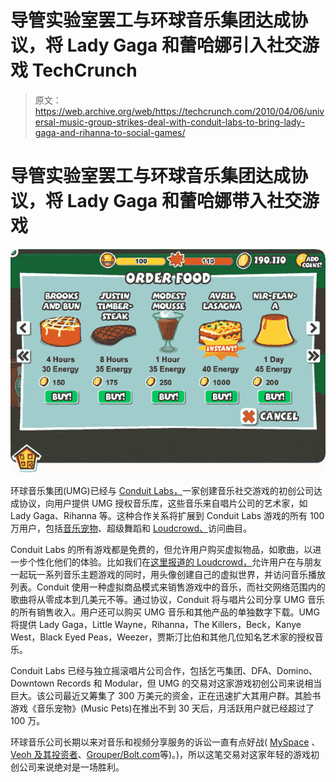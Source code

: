 # 导管实验室罢工与环球音乐集团达成协议，将 Lady Gaga 和蕾哈娜引入社交游戏 TechCrunch

> 原文：<https://web.archive.org/web/https://techcrunch.com/2010/04/06/universal-music-group-strikes-deal-with-conduit-labs-to-bring-lady-gaga-and-rihanna-to-social-games/>

# 导管实验室罢工与环球音乐集团达成协议，将 Lady Gaga 和蕾哈娜带入社交游戏

![](img/0e3d8b48142452ad111f65f3629e8e61.png)

环球音乐集团(UMG)已经与 [Conduit Labs，](https://web.archive.org/web/20221007042026/http://www.conduitlabs.com/)一家创建音乐社交游戏的初创公司达成协议，向用户提供 UMG 授权音乐库，这些音乐来自唱片公司的艺术家，如 Lady Gaga、Rihanna 等。这种合作关系将扩展到 Conduit Labs 游戏的所有 100 万用户，包括[音乐宠物](https://web.archive.org/web/20221007042026/http://apps.facebook.com/musicpets/)、超级舞蹈和 [Loudcrowd、](https://web.archive.org/web/20221007042026/http://loudcrowd.com/start)访问曲目。

Conduit Labs 的所有游戏都是免费的，但允许用户购买虚拟物品，如歌曲，以进一步个性化他们的体验。比如我们在[这里报道的 Loudcrowd，](https://web.archive.org/web/20221007042026/https://beta.techcrunch.com/2009/03/16/loudcrowd-marries-gaming-and-music-in-a-virtual-world/)允许用户在与朋友一起玩一系列音乐主题游戏的同时，用头像创建自己的虚拟世界，并访问音乐播放列表。Conduit 使用一种虚拟商品模式来销售游戏中的音乐，而社交网络范围内的歌曲将从零成本到几美元不等。通过协议，Conduit 将与唱片公司分享 UMG 音乐的所有销售收入。用户还可以购买 UMG 音乐和其他产品的单独数字下载。UMG 将提供 Lady Gaga，Little Wayne，Rihanna，The Killers，Beck，Kanye West，Black Eyed Peas，Weezer，贾斯汀比伯和其他几位知名艺术家的授权音乐。

Conduit Labs 已经与独立摇滚唱片公司合作，包括乞丐集团、DFA、Domino、Downtown Records 和 Modular，但 UMG 的交易对这家游戏初创公司来说相当巨大。该公司最近又筹集了 300 万美元的资金，正在迅速扩大其用户群。其脸书游戏《音乐宠物》(Music Pets)在推出不到 30 天后，月活跃用户就已经超过了 100 万。

环球音乐公司长期以来对音乐和视频分享服务的诉讼一直有点好战( [MySpace](https://web.archive.org/web/20221007042026/http://www.beta.techcrunch.com/2006/11/17/universal-music-sues-myspace/) 、 [Veoh 及其投资者](https://web.archive.org/web/20221007042026/http://www.beta.techcrunch.com/2009/02/04/judge-tells-umg-no-you-cannot-sue-veohs-investors-for-copyright-infringement/)、[Grouper/Bolt.com](https://web.archive.org/web/20221007042026/http://www.beta.techcrunch.com/2006/10/17/universal-music-files-suit-against-grouper-boltcom/)等)。)，所以这笔交易对这家年轻的游戏初创公司来说绝对是一场胜利。